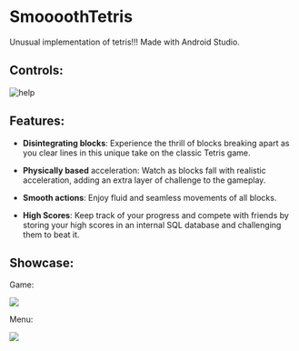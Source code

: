 # **SmoooothTetris**
Unusual implementation of tetris!!! Made with Android Studio.

## **Controls:**
![help](https://user-images.githubusercontent.com/80980628/212476376-d43410f1-26f3-4d98-8ac5-7ae084a51094.png)


## **Features:**

- **Disintegrating blocks**: Experience the thrill of blocks breaking apart as you clear lines in this unique take on the classic Tetris game.

- **Physically based** acceleration: Watch as blocks fall with realistic acceleration, adding an extra layer of challenge to the gameplay.

- **Smooth actions**: Enjoy fluid and seamless movements of all blocks.

- **High Scores**: Keep track of your progress and compete with friends by storing your high scores in an internal SQL database and challenging them to beat it.

## **Showcase:**

Game:

![](/Gifs/Tetris1.gif)

Menu:

![](/Gifs/Tetris2.gif)
